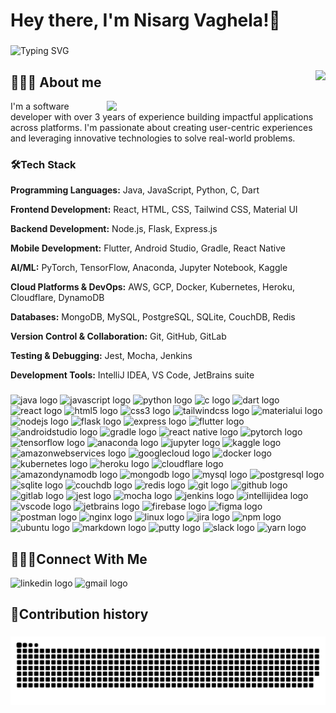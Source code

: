 <h1 align="left">Hey there, I'm Nisarg Vaghela!👋</h1>

###

<p align="left">
<img src="https://readme-typing-svg.demolab.com?font=Fira+Code&weight=600&size=26&pause=1000&color=3F41F7&vCenter=true&random=false&width=800&lines=Solving+problems%2C+one+line+at+a+time.;Launching+features+into+the+world.;Squashing+bugs+like+a+pro.;Collaborating+with+brilliant+minds.;Building+software+with+global+impact.;Optimizing+for+performance+and+efficiency.;Committed+to+quality+and+craftsmanship." alt="Typing SVG" />
</p>

###

<img align="right" src="https://visitor-badge.laobi.icu/badge?page_id=NisargVaghela.NisargVaghela&left_text=Profile%20Views"  />
<h2 >🙋🏻‍♂️ About me</h2>

<img align="right" src="/dev.gif" style="width:350px"  />

<div >  
  <p align="left">I'm a software developer with over 3 years of experience building impactful applications across platforms.  I'm passionate about creating user-centric experiences and leveraging innovative technologies to solve real-world problems.</p>
</div>

### 🛠️Tech Stack

**Programming Languages:** Java, JavaScript, Python, C, Dart

**Frontend Development:** React, HTML, CSS, Tailwind CSS, Material UI

**Backend Development:** Node.js, Flask, Express.js

**Mobile Development:** Flutter, Android Studio, Gradle, React Native

**AI/ML:** PyTorch, TensorFlow, Anaconda, Jupyter Notebook, Kaggle

**Cloud Platforms & DevOps:** AWS, GCP, Docker, Kubernetes, Heroku, Cloudflare, DynamoDB

**Databases:** MongoDB, MySQL, PostgreSQL, SQLite, CouchDB, Redis

**Version Control & Collaboration:** Git, GitHub, GitLab

**Testing & Debugging:** Jest, Mocha, Jenkins

**Development Tools:** IntelliJ IDEA, VS Code, JetBrains suite

###

<div align="left">
<img src="https://skillicons.dev/icons?i=java" height="40" alt="java logo" /> 
<img src="https://skillicons.dev/icons?i=js" height="40" alt="javascript logo" /> 
<img src="https://skillicons.dev/icons?i=py" height="40" alt="python logo" /> 
<img src="https://skillicons.dev/icons?i=c" height="40" alt="c logo" /> 
<img src="https://skillicons.dev/icons?i=dart" height="40" alt="dart logo" /> 
<img src="https://skillicons.dev/icons?i=react" height="40" alt="react logo" /> 
<img src="https://skillicons.dev/icons?i=html" height="40" alt="html5 logo" /> 
<img src="https://skillicons.dev/icons?i=css" height="40" alt="css3 logo" /> 
<img src="https://skillicons.dev/icons?i=tailwind" height="40" alt="tailwindcss logo" /> 
<img src="https://skillicons.dev/icons?i=materialui" height="40" alt="materialui logo"  />
<img src="https://skillicons.dev/icons?i=nodejs" height="40" alt="nodejs logo" /> 
<img src="https://skillicons.dev/icons?i=flask" height="40" alt="flask logo" />  
<img src="https://skillicons.dev/icons?i=express" height="40" alt="express logo"  />
<img src="https://skillicons.dev/icons?i=flutter" height="40" alt="flutter logo" /> 
<img src="https://skillicons.dev/icons?i=androidstudio" height="40" alt="androidstudio logo" />  
<img src="https://skillicons.dev/icons?i=gradle" height="40" alt="gradle logo"  />
<img src="https://skillicons.dev/icons?i=react" height="40" alt="react native logo" /> 
<img src="https://skillicons.dev/icons?i=pytorch" height="40" alt="pytorch logo" /> 
<img src="https://skillicons.dev/icons?i=tensorflow" height="40" alt="tensorflow logo" /> 
<img src="https://cdn.jsdelivr.net/gh/devicons/devicon/icons/anaconda/anaconda-original.svg" height="40" alt="anaconda logo" />
<img src="https://cdn.simpleicons.org/jupyter/F37626" height="40" alt="jupyter logo"  />
<img src="https://cdn.jsdelivr.net/gh/devicons/devicon/icons/kaggle/kaggle-original.svg" height="40" alt="kaggle logo"  />  
<img src="https://skillicons.dev/icons?i=aws" height="40" alt="amazonwebservices logo" /> 
<img src="https://skillicons.dev/icons?i=gcp" height="40" alt="googlecloud logo" /> 
<img src="https://skillicons.dev/icons?i=docker" height="40" alt="docker logo" /> 
<img src="https://skillicons.dev/icons?i=kubernetes" height="40" alt="kubernetes logo" /> 
<img src="https://skillicons.dev/icons?i=heroku" height="40" alt="heroku logo" /> 
<img src="https://skillicons.dev/icons?i=cloudflare" height="40" alt="cloudflare logo"  />
<img src="https://skillicons.dev/icons?i=dynamodb" height="40" alt="amazondynamodb logo" /> 
<img src="https://skillicons.dev/icons?i=mongodb" height="40" alt="mongodb logo" /> 
<img src="https://skillicons.dev/icons?i=mysql" height="40" alt="mysql logo" /> 
<img src="https://skillicons.dev/icons?i=postgres" height="40" alt="postgresql logo" /> 
<img src="https://skillicons.dev/icons?i=sqlite" height="40" alt="sqlite logo" />
<img src="https://cdn.jsdelivr.net/gh/devicons/devicon/icons/couchdb/couchdb-original.svg" height="40" alt="couchdb logo"  /> 
<img src="https://skillicons.dev/icons?i=redis" height="40" alt="redis logo" /> 
<img src="https://skillicons.dev/icons?i=git" height="40" alt="git logo" /> 
<img src="https://skillicons.dev/icons?i=github" height="40" alt="github logo" /> 
<img src="https://skillicons.dev/icons?i=gitlab" height="40" alt="gitlab logo" /> 
<img src="https://skillicons.dev/icons?i=jest" height="40" alt="jest logo" /> 
<img src="https://cdn.jsdelivr.net/gh/devicons/devicon/icons/mocha/mocha-original.svg" height="40" alt="mocha logo" /> 
<img src="https://skillicons.dev/icons?i=jenkins" height="40" alt="jenkins logo"  />
<img src="https://skillicons.dev/icons?i=idea" height="40" alt="intellijidea logo"  />
<img src="https://skillicons.dev/icons?i=vscode" height="40" alt="vscode logo"  />  
<img src="https://cdn.jsdelivr.net/gh/devicons/devicon/icons/jetbrains/jetbrains-original.svg" height="40" alt="jetbrains logo" />
<img src="https://skillicons.dev/icons?i=firebase" height="40" alt="firebase logo"  />
<img src="https://skillicons.dev/icons?i=figma" height="40" alt="figma logo"  />
<img src="https://skillicons.dev/icons?i=postman" height="40" alt="postman logo" /> 
<img src="https://skillicons.dev/icons?i=nginx" height="40" alt="nginx logo" /> 
<img src="https://cdn.jsdelivr.net/gh/devicons/devicon/icons/linux/linux-original.svg" height="40" alt="linux logo" /> 
<img src="https://cdn.simpleicons.org/jira/0052CC" height="40" alt="jira logo" />
<img src="https://cdn.jsdelivr.net/gh/devicons/devicon/icons/npm/npm-original-wordmark.svg" height="40" alt="npm logo" /> 
<img src="https://cdn.simpleicons.org/ubuntu/E95420" height="40" alt="ubuntu logo" /> 
<img src="https://cdn.jsdelivr.net/gh/devicons/devicon/icons/markdown/markdown-original.svg" height="40" alt="markdown logo" /> 
<img src="https://cdn.jsdelivr.net/gh/devicons/devicon/icons/putty/putty-original.svg" height="40" alt="putty logo" />  
<img src="https://cdn.jsdelivr.net/gh/devicons/devicon/icons/slack/slack-original.svg" height="40" alt="slack logo" /> 
<img src="https://cdn.jsdelivr.net/gh/devicons/devicon/icons/yarn/yarn-original.svg" height="40" alt="yarn logo" />  
</div>

###

<h2 align="left">👨🏻‍💻Connect With Me</h2>
<div align="left">  
  <a href="https://www.linkedin.com/in/nisarg-vaghela/" style="text-decoration: none;">
    <img src="https://raw.githubusercontent.com/maurodesouza/profile-readme-generator/master/src/assets/icons/social/linkedin/default.svg" width="40" height="40" alt="linkedin logo"  />
  </a>  
  <a href="mailto:vaghela.nisarg77@gmail.com" style="text-decoration: none;">
    <img src="https://raw.githubusercontent.com/maurodesouza/profile-readme-generator/master/src/assets/icons/social/gmail/default.svg" width="40" height="40" alt="gmail logo"  />
  </a>
</div>

###

<h2 align="left">🧾Contribution history</h2>

###

<img src="https://raw.githubusercontent.com/NisargVaghela/NisargVaghela/output/snake.svg" alt="Snake animation" />

###
